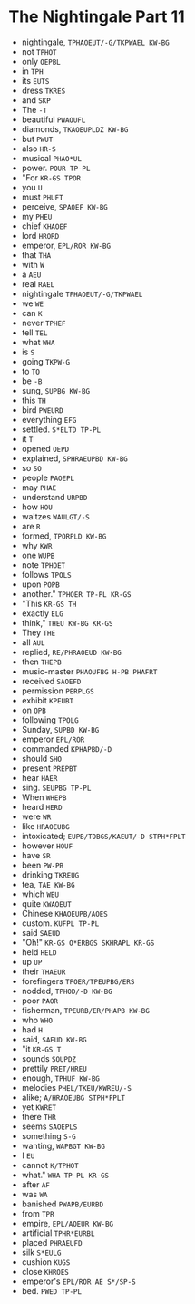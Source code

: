 # The Nightingale Part 11

* nightingale, `TPHAOEUT/-G/TKPWAEL KW-BG`
* not `TPHOT`
* only `OEPBL`
* in `TPH`
* its `EUTS`
* dress `TKRES`
* and `SKP`
* The `-T`
* beautiful `PWAOUFL`
* diamonds, `TKAOEUPLDZ KW-BG`
* but `PWUT`
* also `HR-S`
* musical `PHAO*UL`
* power. `POUR TP-PL`
* "For `KR-GS TPOR`
* you `U`
* must `PHUFT`
* perceive, `SPAOEF KW-BG`
* my `PHEU`
* chief `KHAOEF`
* lord `HRORD`
* emperor, `EPL/ROR KW-BG`
* that `THA`
* with `W`
* a `AEU`
* real `RAEL`
* nightingale `TPHAOEUT/-G/TKPWAEL`
* we `WE`
* can `K`
* never `TPHEF`
* tell `TEL`
* what `WHA`
* is `S`
* going `TKPW-G`
* to `TO`
* be `-B`
* sung, `SUPBG KW-BG`
* this `TH`
* bird `PWEURD`
* everything `EFG`
* settled. `S*ELTD TP-PL`
* it `T`
* opened `OEPD`
* explained, `SPHRAEUPBD KW-BG`
* so `SO`
* people `PAOEPL`
* may `PHAE`
* understand `URPBD`
* how `HOU`
* waltzes `WAULGT/-S`
* are `R`
* formed, `TPORPLD KW-BG`
* why `KWR`
* one `WUPB`
* note `TPHOET`
* follows `TPOLS`
* upon `POPB`
* another." `TPHOER TP-PL KR-GS`
* "This `KR-GS TH`
* exactly `ELG`
* think," `THEU KW-BG KR-GS`
* They `THE`
* all `AUL`
* replied, `RE/PHRAOEUD KW-BG`
* then `THEPB`
* music-master `PHAOUFBG H-PB PHAFRT`
* received `SAOEFD`
* permission `PERPLGS`
* exhibit `KPEUBT`
* on `OPB`
* following `TPOLG`
* Sunday, `SUPBD KW-BG`
* emperor `EPL/ROR`
* commanded `KPHAPBD/-D`
* should `SHO`
* present `PREPBT`
* hear `HAER`
* sing. `SEUPBG TP-PL`
* When `WHEPB`
* heard `HERD`
* were `WR`
* like `HRAOEUBG`
* intoxicated; `EUPB/TOBGS/KAEUT/-D STPH*FPLT`
* however `HOUF`
* have `SR`
* been `PW-PB`
* drinking `TKREUG`
* tea, `TAE KW-BG`
* which `WEU`
* quite `KWAOEUT`
* Chinese `KHAOEUPB/AOES`
* custom. `KUFPL TP-PL`
* said `SAEUD`
* "Oh!" `KR-GS O*ERBGS SKHRAPL KR-GS`
* held `HELD`
* up `UP`
* their `THAEUR`
* forefingers `TPOER/TPEUPBG/ERS`
* nodded, `TPHOD/-D KW-BG`
* poor `PAOR`
* fisherman, `TPEURB/ER/PHAPB KW-BG`
* who `WHO`
* had `H`
* said, `SAEUD KW-BG`
* "it `KR-GS T`
* sounds `SOUPDZ`
* prettily `PRET/HREU`
* enough, `TPHUF KW-BG`
* melodies `PHEL/TKEU/KWREU/-S`
* alike; `A/HRAOEUBG STPH*FPLT`
* yet `KWRET`
* there `THR`
* seems `SAOEPLS`
* something `S-G`
* wanting, `WAPBGT KW-BG`
* I `EU`
* cannot `K/TPHOT`
* what." `WHA TP-PL KR-GS`
* after `AF`
* was `WA`
* banished `PWAPB/EURBD`
* from `TPR`
* empire, `EPL/AOEUR KW-BG`
* artificial `TPHR*EURBL`
* placed `PHRAEUFD`
* silk `S*EULG`
* cushion `KUGS`
* close `KHROES`
* emperor's `EPL/ROR AE S*/SP-S`
* bed. `PWED TP-PL`
